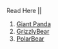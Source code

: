 Read Here ||

1. [Giant Panda](GiantPanda.md)
2. [GrizzlyBear](GrizzlyBear.md)
3. [PolarBear](PolarBear.md)
